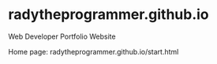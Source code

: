 # radytheprogrammer.github.io
Web Developer Portfolio Website

Home page: radytheprogrammer.github.io/start.html
